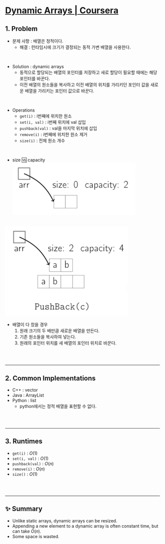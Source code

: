 # **[Dynamic Arrays | Coursera](https://www.coursera.org/lecture/data-structures/dynamic-arrays-EwbnV)**

## 1. Problem

- 문제 사항 : 배열은 정적이다.
  - 해결 : 런타임시에 크기가 결정되는 동적 가변 배열을 사용한다.

<br>

- Solution : dynamic arrays
  - 동적으로 할당되는 배열의 포인터를 저장하고 새로 할당이 필요할 때에는 해당 포인터를 바꾼다.
  - 이전 배열의 원소들을 복사하고 이전 배열의 위치를 가리키던 포인터 값을 새로운 배열을 가리키는 포인터 값으로 바꾼다.

<br>

- Operations
  - `get(i)` : i번째에 위치한 원소
  - `set(i, val)` : i번째 위치에 val 삽입
  - `pushback(val)` : val을 마지막 위치에 삽입
  - `remove(i)` : i번째에 위치한 원소 제거
  - `size(i)` : 전체 원소 개수

<br>

- size :vs: capacity
  <img src="image-3.png" width=400>

<br>

<img src="image-4.png" width=400>

- 배열이 다 찼을 경우
  1. 원래 크기의 두 배만큼 새로운 배열을 만든다.
  2. 기존 원소들을 복사하여 넣는다.
  3. 원래의 포인터 위치를 새 배열의 포인터 위치로 바꾼다.

<br>
<br>

---

## 2. Common Implementations

- C++ : vector
- Java : ArrayList
- Python : list
  - python에서는 정적 배열을 표현할 수 없다.

<br>
<br>

---

## 3. Runtimes

- `get(i)` : $O(1)$
- `set(i, val)` : $O(1)$
- `pushback(val)` : $O(n)$
- `remove(i)` : $O(n)$
- `size()` : $O(1)$

<br>
<br>

---

## ✨ Summary

- Unlike static arrays, dynamic arrays can be resized.
- Appending a new element to a dynamic array is often constant time, but can take $O(n)$.
- Some space is wasted.
